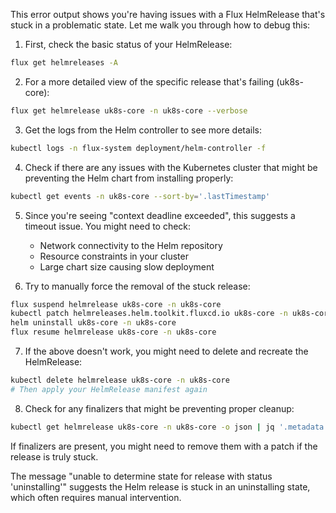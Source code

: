 This error output shows you're having issues with a Flux HelmRelease that's stuck in a problematic state. Let me walk you through how to debug this:

1. First, check the basic status of your HelmRelease:
```bash
flux get helmreleases -A
```

2. For a more detailed view of the specific release that's failing (uk8s-core):
```bash
flux get helmrelease uk8s-core -n uk8s-core --verbose
```

3. Get the logs from the Helm controller to see more details:
```bash
kubectl logs -n flux-system deployment/helm-controller -f
```

4. Check if there are any issues with the Kubernetes cluster that might be preventing the Helm chart from installing properly:
```bash
kubectl get events -n uk8s-core --sort-by='.lastTimestamp'
```

5. Since you're seeing "context deadline exceeded", this suggests a timeout issue. You might need to check:
   - Network connectivity to the Helm repository
   - Resource constraints in your cluster
   - Large chart size causing slow deployment

6. Try to manually force the removal of the stuck release:
```bash
flux suspend helmrelease uk8s-core -n uk8s-core
kubectl patch helmreleases.helm.toolkit.fluxcd.io uk8s-core -n uk8s-core --type json -p '[{"op":"remove","path":"/status"}]'
helm uninstall uk8s-core -n uk8s-core
flux resume helmrelease uk8s-core -n uk8s-core
```

7. If the above doesn't work, you might need to delete and recreate the HelmRelease:
```bash
kubectl delete helmrelease uk8s-core -n uk8s-core
# Then apply your HelmRelease manifest again
```

8. Check for any finalizers that might be preventing proper cleanup:
```bash
kubectl get helmrelease uk8s-core -n uk8s-core -o json | jq '.metadata.finalizers'
```

If finalizers are present, you might need to remove them with a patch if the release is truly stuck.

The message "unable to determine state for release with status 'uninstalling'" suggests the Helm release is stuck in an uninstalling state, which often requires manual intervention.